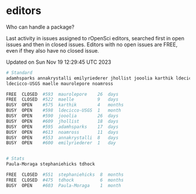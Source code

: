 # editors

Who can handle a package?

Last activity in issues assigned to rOpenSci editors, searched first in open
issues and then in closed issues. Editors with no open issues are FREE, even if
they also have no closed issue.


Updated on Sun Nov 19 12:29:45 UTC 2023

```bash
# Standard
adamhsparks annakrystalli emilyriederer jhollist jooolia karthik ldecicco
ldecicco-USGS maelle maurolepore noamross

FREE  CLOSED  #593  maurolepore    26  days
FREE  CLOSED  #522  maelle         9   days
BUSY  OPEN    #575  karthik        4   months
BUSY  OPEN    #598  ldecicco-USGS  1   month
BUSY  OPEN    #590  jooolia        26  days
BUSY  OPEN    #609  jhollist       18  days
BUSY  OPEN    #595  adamhsparks    17  days
BUSY  OPEN    #613  noamross       11  days
BUSY  OPEN    #553  annakrystalli  8   days
BUSY  OPEN    #600  emilyriederer  1   day


# Stats
Paula-Moraga stephaniehicks tdhock

FREE  CLOSED  #551  stephaniehicks  8  months
FREE  CLOSED  #475  tdhock          6  months
BUSY  OPEN    #603  Paula-Moraga    1  month
```
